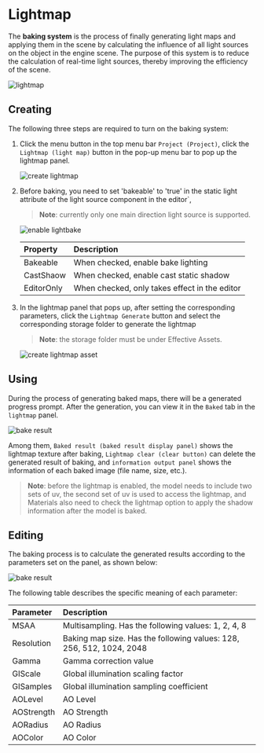 # Lightmap

The __baking system__ is the process of finally generating light maps and applying them in the scene by calculating the influence of all light sources on the object in the engine scene. The purpose of this system is to reduce the calculation of real-time light sources, thereby improving the efficiency of the scene.

![lightmap](./images/bake.png)

## Creating

The following three steps are required to turn on the baking system:

1. Click the menu button in the top menu bar `Project (Project)`, click the `Lightmap (light map)` button in the pop-up menu bar to pop up the lightmap panel.
   
    ![create lightmap](./images/bake_menu.png)

2. Before baking, you need to set 'bakeable' to 'true' in the static light attribute of the light source component in the editor`, 

    > **Note**: currently only one main direction light source is supported.
   
    ![enable lightbake](./images/bakeable.png)
	
	| Property | Description |
	| :--- | :--- |
	| Bakeable | When checked, enable bake lighting |
	| CastShaow | When checked, enable cast static shadow |
	| EditorOnly | When checked, only takes effect in the editor |

3. In the lightmap panel that pops up, after setting the corresponding parameters, click the `Lightmap Generate` button and select the corresponding storage folder to generate the lightmap 

    > **Note**: the storage folder must be under Effective Assets.
   
    ![create lightmap asset](./images/lightmap_generate.png)

## Using

During the process of generating baked maps, there will be a generated progress prompt. After the generation, you can view it in the `Baked` tab in the `lightmap` panel.

![bake result](./images/lightmap_result.png)

Among them, `Baked result (baked result display panel)` shows the lightmap texture after baking, `Lightmap clear (clear button)` can delete the generated result of baking, and `information output panel` shows the information of each baked image (file name, size, etc.).

> **Note**: before the lightmap is enabled, the model needs to include two sets of uv, the second set of uv is used to access the lightmap, and Materials also need to check the lightmap option to apply the shadow information after the model is baked.

## Editing

The baking process is to calculate the generated results according to the parameters set on the panel, as shown below:

![bake result](./images/bake_param.png)

The following table describes the specific meaning of each parameter:

| Parameter | Description |
| :--- | :--- |
| MSAA | Multisampling. Has the following values: 1, 2, 4, 8 |
| Resolution | Baking map size. Has the following values: 128, 256, 512, 1024, 2048 |
| Gamma      | Gamma correction value |
| GIScale    | Global illumination scaling factor |
| GISamples  | Global illumination sampling coefficient |
| AOLevel    | AO Level |
| AOStrength | AO Strength |
| AORadius   | AO Radius |
| AOColor    | AO Color |
